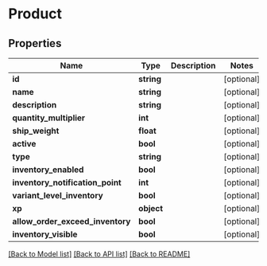 # Product

## Properties
Name | Type | Description | Notes
------------ | ------------- | ------------- | -------------
**id** | **string** |  | [optional] 
**name** | **string** |  | [optional] 
**description** | **string** |  | [optional] 
**quantity_multiplier** | **int** |  | [optional] 
**ship_weight** | **float** |  | [optional] 
**active** | **bool** |  | [optional] 
**type** | **string** |  | [optional] 
**inventory_enabled** | **bool** |  | [optional] 
**inventory_notification_point** | **int** |  | [optional] 
**variant_level_inventory** | **bool** |  | [optional] 
**xp** | **object** |  | [optional] 
**allow_order_exceed_inventory** | **bool** |  | [optional] 
**inventory_visible** | **bool** |  | [optional] 

[[Back to Model list]](../README.md#documentation-for-models) [[Back to API list]](../README.md#documentation-for-api-endpoints) [[Back to README]](../README.md)


